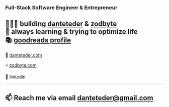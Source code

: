 ### Full-Stack Software Engineer & Entrepreneur

👨🏼‍💻 building [danteteder][website] & [zodbyte][zodbyte]  
🧠 always learning & trying to optimize life  
📚 [goodreads profile][reading]  
-----------------------------------------


🏡 [danteteder.com][website]

⚡ [zodbyte.com][zodbyte]

👔 [linkedin][linkedin]

-----------------------------------------


[banner]: https://raw.githubusercontent.com/danteteder/danteteder/main/banner.png
[react]: http://reactjs.org
[zodbyte]: https://zodbyte.com
[reading]: https://www.goodreads.com/user/show/141853850-dante-teder
[website]: https://danteteder.com
[instagram]: https://instagram.com/zodbyte    
[linkedin]: https://linkedin.com/in/dante-teder

## 📫 Reach me via email danteteder@gmail.com

